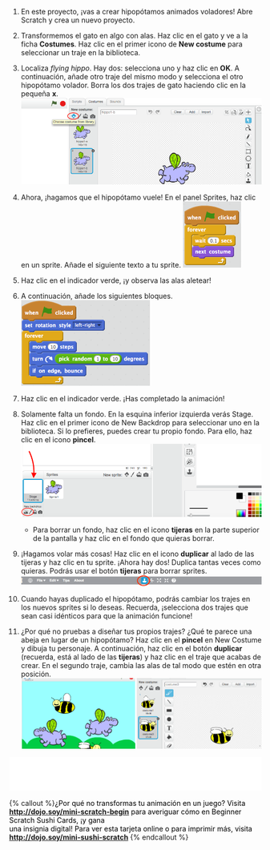 1. En este proyecto, ¡vas a crear hipopótamos animados voladores! Abre Scratch y crea un nuevo proyecto.

2. Transformemos el gato en algo con alas. Haz clic en el gato y ve a la ficha **Costumes**. Haz clic en el primer icono de **New costume** para seleccionar un traje en la biblioteca.   

3. Localiza _flying hippo_. Hay dos: selecciona uno y haz clic en **OK**. A continuación, añade otro traje del mismo modo y selecciona el otro hipopótamo volador. Borra los dos trajes de gato haciendo clic en la pequeña **x**. ![](NewCostumesHippo.png)

4. Ahora, ¡hagamos que el hipopótamo vuele! En el panel Sprites, haz clic en un sprite. Añade el siguiente texto a tu sprite. ![](ScratchBlocksA.png)

5. Haz clic en el indicador verde, ¡y observa las alas aletear!

6. A continuación, añade los siguientes bloques. ![](ScratchBlocksB.png)

7. Haz clic en el indicador verde. ¡Has completado la animación! 

8. Solamente falta un fondo. En la esquina inferior izquierda verás Stage. Haz clic en el primer icono de New Backdrop para seleccionar uno en la biblioteca. Si lo prefieres, puedes crear tu propio fondo. Para ello, haz clic en el icono **pincel**. ![](NewBackdropSmaller.png)
    * Para borrar un fondo, haz clic en el icono **tijeras** en la parte superior de la pantalla y haz clic en el fondo que quieras borrar.

9. ¡Hagamos volar más cosas! Haz clic en el icono **duplicar** al lado de las tijeras y haz clic en tu sprite. ¡Ahora hay dos! Duplica tantas veces como quieras. Podrás usar el botón **tijeras** para borrar sprites. ![](ScratchDuplicateBtnCircled.png)

10. Cuando hayas duplicado el hipopótamo, podrás cambiar los trajes en los nuevos sprites si lo deseas. Recuerda, ¡selecciona dos trajes que sean casi idénticos para que la animación funcione!

11. ¿Por qué no pruebas a diseñar tus propios trajes?  ¿Qué te parece una abeja en lugar de un hipopótamo? Haz clic en el **pincel** en New Costume y dibuja tu personaje. A continuación, haz clic en el botón **duplicar** \(recuerda, está al lado de las **tijeras**\) y haz clic en el traje que acabas de crear.   En el segundo traje, cambia las alas de tal modo que estén en otra posición. ![](CostumesDrawBees.png)

![](whitespace_105_800.png)

{% callout %}<span style="color: #000000;">¿Por qué no transformas tu animación en un juego? Visita <b>http://dojo.soy/mini-scratch-begin</b> para averiguar cómo en Beginner Scratch Sushi Cards, ¡y gana <br />una insignia digital! Para ver esta tarjeta online o para imprimir más, visita <b>http://dojo.soy/mini-sushi-scratch</b> </span>
{% endcallout %}
